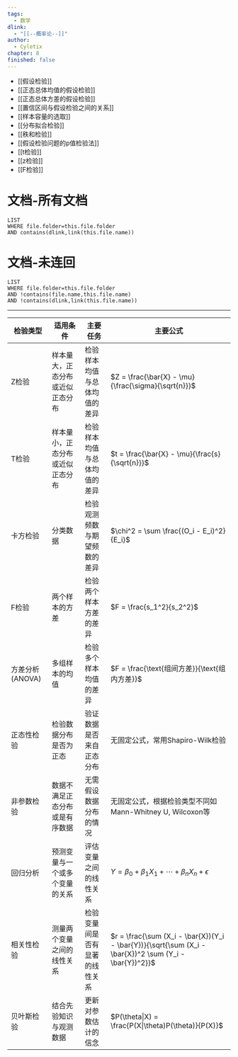 ```yaml
---
tags:
  - 数学
dlink:
  - "[[--概率论--]]"
author:
  - Cyletix
chapter: 8
finished: false
---
```

- [[假设检验]]
- [[正态总体均值的假设检验]]
- [[正态总体方差的假设检验]]
- [[置信区间与假设检验之间的关系]]
- [[样本容量的选取]]
- [[分布拟合检验]]
- [[秩和检验]]
- [[假设检验问题的p值检验法]]
- [[t检验]]
- [[z检验]]
- [[F检验]]

# 文档-所有文档
```dataview
LIST
WHERE file.folder=this.file.folder
AND contains(dlink,link(this.file.name))
```
# 文档-未连回
```dataview
LIST
WHERE file.folder=this.file.folder
AND !contains(file.name,this.file.name)
AND !contains(dlink,link(this.file.name))
```


---

| 检验类型         | 适用条件             | 主要任务            | 主要公式                                                                                                   |
| ------------ | ---------------- | --------------- | ------------------------------------------------------------------------------------------------------ |
| Z检验          | 样本量大，正态分布或近似正态分布 | 检验样本均值与总体均值的差异  | $Z = \frac{\bar{X} - \mu}{\frac{\sigma}{\sqrt{n}}}$                                                    |
| T检验          | 样本量小，正态分布或近似正态分布 | 检验样本均值与总体均值的差异  | $t = \frac{\bar{X} - \mu}{\frac{s}{\sqrt{n}}}$                                                         |
| 卡方检验         | 分类数据             | 检验观测频数与期望频数的差异  | $\chi^2 = \sum \frac{(O_i - E_i)^2}{E_i}$                                                              |
| F检验          | 两个样本的方差          | 检验两个样本方差的差异     | $F = \frac{s_1^2}{s_2^2}$                                                                              |
| 方差分析 (ANOVA) | 多组样本的均值          | 检验多个样本均值的差异     | $F = \frac{\text{组间方差}}{\text{组内方差}}$                                                                  |
| 正态性检验        | 检验数据分布是否为正态      | 验证数据是否来自正态分布    | 无固定公式，常用Shapiro-Wilk检验                                                                                 |
| 非参数检验        | 数据不满足正态分布或是有序数据  | 无需假设数据分布的情况     | 无固定公式，根据检验类型不同如Mann-Whitney U, Wilcoxon等                                                               |
| 回归分析         | 预测变量与一个或多个变量的关系  | 评估变量之间的线性关系     | $Y = \beta_0 + \beta_1 X_1 + \cdots + \beta_n X_n + \epsilon$                                          |
| 相关性检验        | 测量两个变量之间的线性关系    | 检验变量间是否有显著的线性关系 | $r = \frac{\sum (X_i - \bar{X})(Y_i - \bar{Y})}{\sqrt{\sum (X_i - \bar{X})^2 \sum (Y_i - \bar{Y})^2}}$ |
| 贝叶斯检验        | 结合先验知识与观测数据      | 更新对参数估计的信念      | $P(\theta\|X) = \frac{P(X\|\theta)P(\theta)}{P(X)}$                                                |


